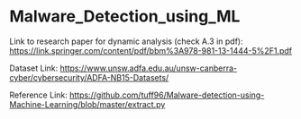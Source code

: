 # Malware_Detection_using_ML

Link to research paper for dynamic analysis (check A.3 in pdf):
https://link.springer.com/content/pdf/bbm%3A978-981-13-1444-5%2F1.pdf

Dataset Link: https://www.unsw.adfa.edu.au/unsw-canberra-cyber/cybersecurity/ADFA-NB15-Datasets/

Reference Link: https://github.com/tuff96/Malware-detection-using-Machine-Learning/blob/master/extract.py


